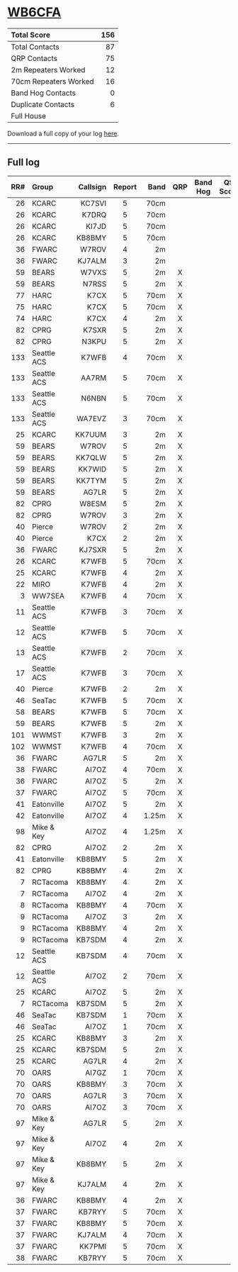 # [WB6CFA](https://www.qrz.com/db/WB6CFA)

| Total Score           |   156 |
|:----------------------|------:|
| Total Contacts        |    87 |
| QRP Contacts          |    75 |
| 2m Repeaters Worked   |    12 |
| 70cm Repeaters Worked |    16 |
| Band Hog Contacts     |     0 |
| Duplicate Contacts    |     6 |
| Full House            |       |

Download a full copy of your log [here](/results/WB6CFA.csv).

---

## Full log


|   RR# | Group       |   Callsign |  Report  |   Band |  QRP  |  Band Hog  |   QSO Score |
|------:|:------------|-----------:|:--------:|-------:|:-----:|:----------:|------------:|
|    26 | KCARC       |     KC7SVI |    5     |   70cm |       |            |           1 |
|    26 | KCARC       |      K7DRQ |    5     |   70cm |       |            |           1 |
|    26 | KCARC       |      KI7JD |    5     |   70cm |       |            |           1 |
|    26 | KCARC       |     KB8BMY |    5     |   70cm |       |            |           1 |
|    36 | FWARC       |      W7ROV |    4     |     2m |       |            |           1 |
|    36 | FWARC       |     KJ7ALM |    3     |     2m |       |            |           1 |
|    59 | BEARS       |      W7VXS |    5     |     2m |   X   |            |           2 |
|    59 | BEARS       |      N7RSS |    5     |     2m |   X   |            |           2 |
|    77 | HARC        |       K7CX |    5     |   70cm |   X   |            |           2 |
|    75 | HARC        |       K7CX |    5     |   70cm |   X   |            |           2 |
|    74 | HARC        |       K7CX |    4     |     2m |   X   |            |           2 |
|    82 | CPRG        |      K7SXR |    5     |     2m |   X   |            |           2 |
|    82 | CPRG        |      N3KPU |    5     |     2m |   X   |            |           2 |
|   133 | Seattle ACS |      K7WFB |    4     |   70cm |   X   |            |           2 |
|   133 | Seattle ACS |      AA7RM |    5     |   70cm |   X   |            |           2 |
|   133 | Seattle ACS |      N6NBN |    5     |   70cm |   X   |            |           2 |
|   133 | Seattle ACS |     WA7EVZ |    3     |   70cm |   X   |            |           2 |
|    25 | KCARC       |     KK7UUM |    3     |     2m |   X   |            |           2 |
|    59 | BEARS       |      W7ROV |    5     |     2m |   X   |            |           2 |
|    59 | BEARS       |     KK7QLW |    5     |     2m |   X   |            |           2 |
|    59 | BEARS       |     KK7WID |    5     |     2m |   X   |            |           2 |
|    59 | BEARS       |     KK7TYM |    5     |     2m |   X   |            |           2 |
|    59 | BEARS       |      AG7LR |    5     |     2m |   X   |            |           2 |
|    82 | CPRG        |      W8ESM |    5     |     2m |   X   |            |           2 |
|    82 | CPRG        |      W7ROV |    3     |     2m |   X   |            |           2 |
|    40 | Pierce      |      W7ROV |    2     |     2m |   X   |            |           2 |
|    40 | Pierce      |       K7CX |    2     |     2m |   X   |            |           2 |
|    36 | FWARC       |     KJ7SXR |    5     |     2m |   X   |            |           2 |
|    26 | KCARC       |      K7WFB |    5     |   70cm |   X   |            |           2 |
|    25 | KCARC       |      K7WFB |    4     |     2m |   X   |            |           2 |
|    22 | MIRO        |      K7WFB |    4     |     2m |   X   |            |           2 |
|     3 | WW7SEA      |      K7WFB |    4     |   70cm |   X   |            |           2 |
|    11 | Seattle ACS |      K7WFB |    3     |   70cm |   X   |            |           2 |
|    12 | Seattle ACS |      K7WFB |    5     |   70cm |   X   |            |           2 |
|    13 | Seattle ACS |      K7WFB |    2     |   70cm |   X   |            |           2 |
|    17 | Seattle ACS |      K7WFB |    3     |   70cm |   X   |            |           2 |
|    40 | Pierce      |      K7WFB |    2     |     2m |   X   |            |           2 |
|    46 | SeaTac      |      K7WFB |    5     |   70cm |   X   |            |           2 |
|    58 | BEARS       |      K7WFB |    5     |   70cm |   X   |            |           2 |
|    59 | BEARS       |      K7WFB |    5     |     2m |   X   |            |           2 |
|   101 | WWMST       |      K7WFB |    3     |     2m |   X   |            |           2 |
|   102 | WWMST       |      K7WFB |    4     |   70cm |   X   |            |           2 |
|    36 | FWARC       |      AG7LR |    5     |     2m |   X   |            |           2 |
|    38 | FWARC       |      AI7OZ |    4     |   70cm |   X   |            |           2 |
|    36 | FWARC       |      AI7OZ |    5     |     2m |   X   |            |           2 |
|    37 | FWARC       |      AI7OZ |    5     |   70cm |   X   |            |           2 |
|    41 | Eatonville  |      AI7OZ |    5     |     2m |   X   |            |           2 |
|    42 | Eatonville  |      AI7OZ |    4     |  1.25m |   X   |            |           2 |
|    98 | Mike & Key  |      AI7OZ |    4     |  1.25m |   X   |            |           2 |
|    82 | CPRG        |      AI7OZ |    2     |     2m |   X   |            |           2 |
|    41 | Eatonville  |     KB8BMY |    5     |     2m |   X   |            |           2 |
|    82 | CPRG        |     KB8BMY |    4     |     2m |   X   |            |           2 |
|     7 | RCTacoma    |     KB8BMY |    4     |     2m |   X   |            |           2 |
|     7 | RCTacoma    |      AI7OZ |    4     |     2m |   X   |            |           2 |
|     8 | RCTacoma    |     KB8BMY |    4     |   70cm |   X   |            |           2 |
|     9 | RCTacoma    |      AI7OZ |    3     |     2m |   X   |            |           2 |
|     9 | RCTacoma    |     KB8BMY |    4     |     2m |   X   |            |           2 |
|     9 | RCTacoma    |     KB7SDM |    4     |     2m |   X   |            |           2 |
|    12 | Seattle ACS |     KB7SDM |    4     |   70cm |   X   |            |           2 |
|    12 | Seattle ACS |      AI7OZ |    2     |   70cm |   X   |            |           2 |
|    25 | KCARC       |      AI7OZ |    5     |     2m |   X   |            |           2 |
|     7 | RCTacoma    |     KB7SDM |    5     |     2m |   X   |            |           2 |
|    46 | SeaTac      |     KB7SDM |    1     |   70cm |   X   |            |           2 |
|    46 | SeaTac      |      AI7OZ |    1     |   70cm |   X   |            |           2 |
|    25 | KCARC       |     KB8BMY |    3     |     2m |   X   |            |           2 |
|    25 | KCARC       |     KB7SDM |    5     |     2m |   X   |            |           2 |
|    25 | KCARC       |      AG7LR |    4     |     2m |   X   |            |           2 |
|    70 | OARS        |      AI7GZ |    1     |   70cm |   X   |            |           2 |
|    70 | OARS        |     KB8BMY |    3     |   70cm |   X   |            |           2 |
|    70 | OARS        |      AG7LR |    3     |   70cm |   X   |            |           2 |
|    70 | OARS        |      AI7OZ |    3     |   70cm |   X   |            |           2 |
|    97 | Mike & Key  |      AG7LR |    5     |     2m |   X   |            |           2 |
|    97 | Mike & Key  |      AI7OZ |    4     |     2m |   X   |            |           2 |
|    97 | Mike & Key  |     KB8BMY |    5     |     2m |   X   |            |           2 |
|    97 | Mike & Key  |     KJ7ALM |    4     |     2m |   X   |            |           2 |
|    36 | FWARC       |     KB8BMY |    4     |     2m |   X   |            |           2 |
|    37 | FWARC       |     KB7RYY |    5     |   70cm |   X   |            |           2 |
|    37 | FWARC       |     KB8BMY |    5     |   70cm |   X   |            |           2 |
|    37 | FWARC       |     KJ7ALM |    4     |   70cm |   X   |            |           2 |
|    37 | FWARC       |     KK7PMI |    5     |   70cm |   X   |            |           2 |
|    38 | FWARC       |     KB7RYY |    5     |   70cm |   X   |            |           2 |
